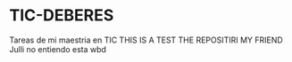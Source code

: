 # TIC-DEBERES
Tareas de mi maestria en TIC 
THIS IS A TEST THE REPOSITIRI MY FRIEND 
Julli no entiendo esta wbd